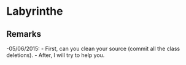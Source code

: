 Labyrinthe
==========

## Remarks

-05/06/2015:
    - First, can you clean your source (commit all the class deletions).
    - After, I will try to help you.
